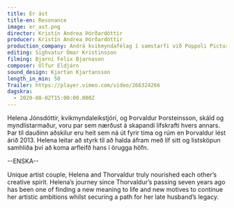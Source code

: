 ```yaml
---
title: Er ást
title-en: Resonance
image: er_ast.png
director: Kristín Andrea Þórðardóttir
producer: Kristín Andrea Þórðardóttir
production_company: Andrá kvikmyndafélag í samstarfi við Poppoli Pictures
editing: Sighvatur Ómar Kristinsson
filming: Bjarni Felix Bjarnason
composer: Úlfur Eldjárn
sound_design: Kjartan Kjartansson
length_in_min: 50
Trailer: https://player.vimeo.com/video/266324266
dagskra:
  - 2020-08-02T15:00:00.000Z
---
```

Helena Jónsdóttir, kvikmyndaleikstjóri, og Þorvaldur Þorsteinsson, skáld og myndlistarmaður, voru par sem nærðust á skapandi lífskrafti hvers annars. Þar til dauðinn aðskilur eru heit sem ná út fyrir tíma og rúm en Þorvaldur lést árið 2013. Helena leitar að styrk til að halda áfram með líf sitt og listsköpun samhliða því að koma arfleifð hans í örugga höfn.

\--ENSKA--

Unique artist couple, Helena and Thorvaldur truly nourished each other’s creative spirit. Helena’s journey since Thorvaldur’s passing seven years ago has been one of finding a new meaning to life and new motives to continue her artistic ambitions whilst securing a path for her late husband’s legacy.